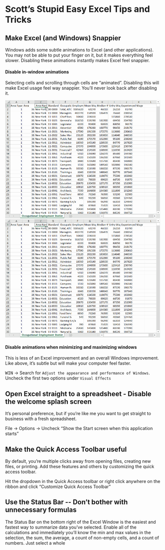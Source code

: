 # Scott’s Stupid Easy Excel Tips and Tricks

## Make Excel (and Windows) Snappier
Windows adds some subtle animations to Excel (and other applications). You may not be able to put your finger on it, but it makes everything feel slower. Disabling these animations instantly makes Excel feel snappier. 

#### Disable in-window animations
Selecting cells and scrolling through cells are “animated”. Disabling this will make Excel usage feel way snappier. You’ll never look back after disabling it.

![Scrolling with animations turned on](/images/scroll_before.gif)[]()
![Scrolling with animations turned off](https://github.com/ScottSchaen/stupid-easy-excel-tips/raw/master/images/scroll_before.gif)[]()

#### Disable animations when minimizing and maximizing windows
This is less of an Excel improvement and an overall Windows improvement. Like above, it’s subtle but will make your computer feel faster.

<kbd>WIN</kbd> → Search for `Adjust the appearance and performance of Windows`. Uncheck the first two options under `Visual Effects`

## Open Excel straight to a spreadsheet - Disable the welcome splash screen
It’s personal preference, but if you’re like me you want to get straight to business with a fresh spreadsheet.

File → Options → Uncheck “Show the Start screen when this application starts”

## Make the Quick Access Toolbar useful
By default, you’re multiple clicks away from opening files, creating new files, or printing. Add these features and others by customizing the quick access toolbar.

Hit the dropdown in the Quick Access toolbar or right click anywhere on the ribbon and click “Customize Quick Access Toolbar”

## Use the Status Bar -- Don’t bother with unnecessary formulas
The Status Bar on the bottom right of the Excel Window is the easiest and fastest way to summarize data you’ve selected. Enable all of the calculations and immediately you’ll know the min and max values in the selection, the sum, the average, a count of non-empty cells, and a count of numbers. Just select a whole 
